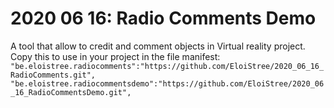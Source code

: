 # 2020 06 16: Radio Comments Demo
A tool that allow to credit and comment objects in Virtual reality project.  
Copy this to use in your project in the file manifest:  
`"be.eloistree.radiocomments":"https://github.com/EloiStree/2020_06_16_RadioComments.git",`  
`"be.eloistree.radiocommentsdemo":"https://github.com/EloiStree/2020_06_16_RadioCommentsDemo.git",`  
